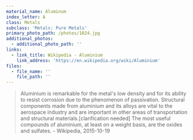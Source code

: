 ```yaml
---
material_name: Aluminum
index_letter: A
class: Metals
subclass: 'Metals: Pure Metals'
primary_photo_path: /photos/1024.jpg
additional_photos:
  - additional_photo_path: ''
links:
  - link_title: Wikipedia - Aluminium
    link_address: 'https://en.wikipedia.org/wiki/Aluminium'
files:
  - file_name: ''
    file_path: ''
---
```


> Aluminium is remarkable for the metal's low density and for its ability to resist corrosion due to the phenomenon of passivation. Structural components made from aluminium and its alloys are vital to the aerospace industry and are important in other areas of transportation and structural materials.[clarification needed] The most useful compounds of aluminium, at least on a weight basis, are the oxides and sulfates. - Wikipedia, 2015-10-19
